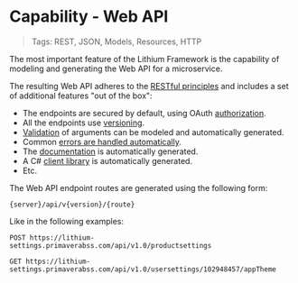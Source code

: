 # Capability - Web API

> Tags: REST, JSON, Models, Resources, HTTP

The most important feature of the Lithium Framework is the capability of modeling and generating the Web API for a microservice.

The resulting Web API adheres to the [RESTful principles](https://restfulapi.net/) and includes a set of additional features "out of the box":

- The endpoints are secured by default, using OAuth [authorization](./authorization.md).
- All the endpoints use [versioning](./versioning-web-api.md).
- [Validation](./validation.md) of arguments can be modeled and automatically generated.
- Common [errors are handled automatically](./error-handling.md).
- The [documentation](./documentation.md) is automatically generated.
- A C# [client library](./client-libraries.md) is automatically generated.
- Etc.

The Web API endpoint routes are generated using the following form:

`{server}/api/v{version}/{route}`

Like in the following examples:

`POST https://lithium-settings.primaverabss.com/api/v1.0/productsettings`

`GET https://lithium-settings.primaverabss.com/api/v1.0/usersettings/102948457/appTheme`